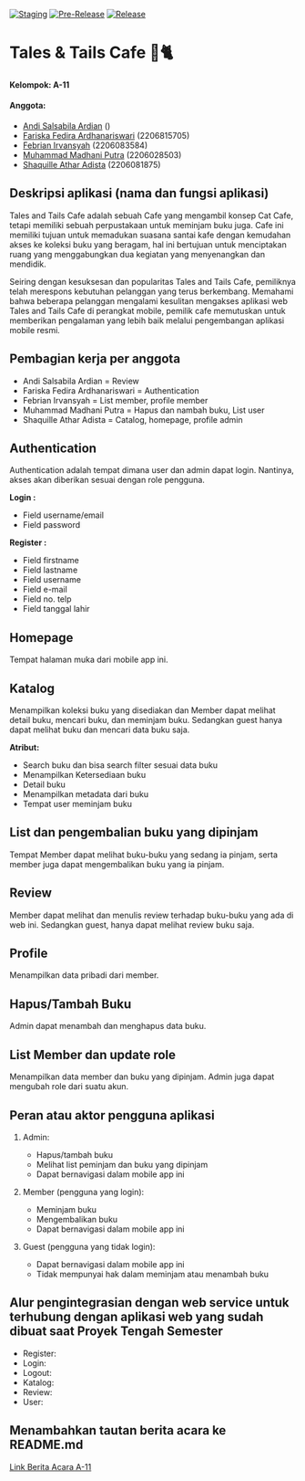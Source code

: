 [![Staging](https://github.com/PBP-A11/tales-tails-cafe-mobile/actions/workflows/staging.yml/badge.svg)](https://github.com/PBP-A11/tales-tails-cafe-mobile/actions/workflows/staging.yml)
[![Pre-Release](https://github.com/PBP-A11/tales-tails-cafe-mobile/actions/workflows/pre-release.yml/badge.svg)](https://github.com/PBP-A11/tales-tails-cafe-mobile/actions/workflows/pre-release.yml)
[![Release](https://github.com/PBP-A11/tales-tails-cafe-mobile/actions/workflows/release.yml/badge.svg)](https://github.com/PBP-A11/tales-tails-cafe-mobile/actions/workflows/release.yml)


# Tales & Tails Cafe 🏰🐈

#### Kelompok: A-11
#### Anggota:
- [Andi Salsabila Ardian](https://github.com/stronovski) ()
- [Fariska Fedira Ardhanariswari](https://github.com/fariskafedira) (2206815705)
- [Febrian Irvansyah](https://github.com/febrian-irv) (2206083584)
- [Muhammad Madhani Putra](https://github.com/mhmmdmadhanip) (2206028503)
- [Shaquille Athar Adista](https://github.com/AtharAdista) (2206081875)

## Deskripsi aplikasi (nama dan fungsi aplikasi)
Tales and Tails Cafe adalah sebuah Cafe yang mengambil konsep Cat Cafe, tetapi memiliki sebuah perpustakaan untuk meminjam buku juga. Cafe ini memiliki tujuan untuk memadukan suasana santai kafe dengan kemudahan akses ke koleksi buku yang beragam, hal ini bertujuan untuk menciptakan ruang yang menggabungkan dua kegiatan yang menyenangkan dan mendidik.

Seiring dengan kesuksesan dan popularitas Tales and Tails Cafe, pemiliknya telah merespons kebutuhan pelanggan yang terus berkembang. Memahami bahwa beberapa pelanggan mengalami kesulitan mengakses aplikasi web Tales and Tails Cafe di perangkat mobile, pemilik cafe memutuskan untuk memberikan pengalaman yang lebih baik melalui pengembangan aplikasi mobile resmi.
	
## Pembagian kerja per anggota
- Andi Salsabila Ardian = Review
- Fariska Fedira Ardhanariswari = Authentication
- Febrian Irvansyah = List member, profile member
- Muhammad Madhani Putra = Hapus dan nambah buku, List user
- Shaquille Athar Adista = Catalog, homepage, profile admin

## Authentication
Authentication adalah tempat dimana user dan admin dapat login. Nantinya, akses akan diberikan sesuai dengan role pengguna.

<b>Login :</b>
- Field username/email 
- Field password 

<b>Register : </b>
- Field firstname 
- Field lastname 
- Field username 
- Field e-mail 
- Field no. telp 
- Field tanggal lahir 

## Homepage
Tempat halaman muka dari mobile app ini.

## Katalog
Menampilkan koleksi buku yang disediakan dan Member dapat melihat detail buku, mencari buku, dan meminjam buku. Sedangkan guest hanya dapat melihat buku dan mencari data buku saja.

<b>Atribut:</b>
- Search buku dan bisa search filter sesuai data buku
- Menampilkan Ketersediaan buku
- Detail buku
- Menampilkan metadata dari buku
- Tempat user meminjam buku


## List dan pengembalian buku yang dipinjam
Tempat Member dapat melihat buku-buku yang sedang ia pinjam, serta  member juga dapat mengembalikan buku yang ia pinjam.

## Review
Member dapat melihat dan menulis review terhadap buku-buku yang ada di web ini. Sedangkan guest, hanya dapat melihat review buku saja.

## Profile
Menampilkan data pribadi dari member.

## Hapus/Tambah Buku
Admin dapat menambah dan menghapus data buku.
## List Member dan update role
Menampilkan data member dan buku yang dipinjam. Admin juga dapat mengubah role dari suatu akun.

## Peran atau aktor pengguna aplikasi
1. Admin:
   - Hapus/tambah buku
   - Melihat list peminjam dan buku yang dipinjam
   - Dapat bernavigasi dalam mobile app ini
     
2. Member (pengguna yang login):
   - Meminjam buku
   - Mengembalikan buku
   - Dapat bernavigasi dalam mobile app ini
     
3. Guest (pengguna yang tidak login):
   - Dapat bernavigasi dalam mobile app ini
   - Tidak mempunyai hak dalam meminjam atau menambah buku

## Alur pengintegrasian dengan web service untuk terhubung dengan aplikasi web yang sudah dibuat saat Proyek Tengah Semester
- Register:
- Login:
- Logout:
- Katalog:
- Review:
- User:

## Menambahkan tautan berita acara ke README.md
[Link Berita Acara A-11](https://docs.google.com/spreadsheets/d/1p8euC71zwOiWv7plgYurs9e5wq0bpHTVqu4wkirNlBw/edit?usp=sharing)

